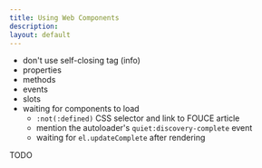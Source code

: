```yaml
---
title: Using Web Components
description:
layout: default
---
```


- don't use self-closing tag (info)
- properties
- methods
- events
- slots
- waiting for components to load
  - `:not(:defined)` CSS selector and link to FOUCE article
  - mention the autoloader's `quiet:discovery-complete` event
  - waiting for `el.updateComplete` after rendering

TODO
